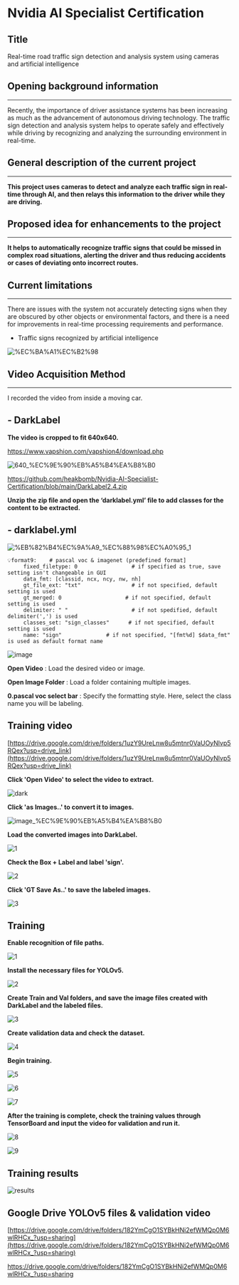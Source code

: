 # Nvidia AI Specialist Certification

## Title

Real-time road traffic sign detection and analysis system using cameras and artificial intelligence

## Opening background information

</aside>

---

Recently, the importance of driver assistance systems has been increasing as much as the advancement of autonomous driving technology. The traffic sign detection and analysis system helps to operate safely and effectively while driving by recognizing and analyzing the surrounding environment in real-time.

## General description of the current project

---

**This project uses cameras to detect and analyze each traffic sign in real-time through AI, and then relays this information to the driver while they are driving.**

## **Proposed idea for enhancements to the project**

---

**It helps to automatically recognize traffic signs that could be missed in complex road situations, alerting the driver and thus reducing accidents or cases of deviating onto incorrect routes.**

## **Current limitations**

---

There are issues with the system not accurately detecting signs when they are obscured by other objects or environmental factors, and there is a need for improvements in real-time processing requirements and performance.

- Traffic signs recognized by artificial intelligence

![%EC%BA%A1%EC%B2%98](https://github.com/user-attachments/assets/115201bc-46f9-433f-acff-1744f3537c02)

## Video Acquisition Method

---

I recorded the video from inside a moving car.

## - DarkLabel

**The video is cropped to fit 640x640.**

https://www.vapshion.com/vapshion4/download.php

![640_%EC%9E%90%EB%A5%B4%EA%B8%B0](https://github.com/user-attachments/assets/2b52d418-ca3a-4497-8243-51e3e9a2c77e)

https://github.com/heakbomb/Nvidia-AI-Specialist-Certification/blob/main/DarkLabel2.4.zip

**Unzip the zip file and open the ‘darklabel.yml’ file to add classes for the content to be extracted.**

## - darklabel.yml

![%EB%82%B4%EC%9A%A9_%EC%88%98%EC%A0%95_1](https://github.com/user-attachments/assets/6c52bf2c-b512-434f-90d2-9ba505bf0725)

```
💡format9:    # pascal voc & imagenet (predefined format]
     fixed_filetype: 0                 # if specified as true, save setting isn't changeable in GUI
     data_fmt: [classid, ncx, ncy, nw, nh]
     gt_file_ext: "txt"                # if not specified, default setting is used
     gt_merged: 0                    # if not specified, default setting is used
     delimiter: " "                    # if not spedified, default delimiter(',') is used
     classes_set: "sign_classes"      # if not specified, default setting is used
     name: "sign"              # if not specified, "[fmt%d] $data_fmt" is used as default format name
```


![image](https://github.com/user-attachments/assets/98903e0d-6c2d-4b39-bc39-fa1cf8e89105)

**Open Video** : Load the desired video or image.

**Open Image Folder** : Load a folder containing multiple images.

**0.pascal voc select bar** : Specify the formatting style. Here, select the class name you will be labeling.

## Training video

[https://drive.google.com/drive/folders/1uzY9UreLnw8u5mtnr0VaUOyNlvp5RQex?usp=drive_link](https://drive.google.com/drive/folders/1uzY9UreLnw8u5mtnr0VaUOyNlvp5RQex?usp=drive_link)

**Click 'Open Video' to select the video to extract.**

![dark](https://github.com/user-attachments/assets/55396612-fbda-46f4-9a08-562d72931e13)

**Click 'as Images..' to convert it to images.**

![image_%EC%9E%90%EB%A5%B4%EA%B8%B0](https://github.com/user-attachments/assets/bd0c84b4-9fd1-482b-adcc-04f305b7897f)

**Load the converted images into DarkLabel.**

![1](https://github.com/user-attachments/assets/da3488ec-a634-4a60-a60d-92bfa1b4b003)

**Check the Box + Label and label 'sign'.**

![2](https://github.com/user-attachments/assets/e8d072c8-a504-45b3-9ec3-baacf239c978)

**Click 'GT Save As..' to save the labeled images.**

![3](https://github.com/user-attachments/assets/2790f696-2e67-4b4f-bf86-48c0d2768c1c)

## Training

**Enable recognition of file paths.**

![1](https://github.com/user-attachments/assets/1651542f-2ecd-4375-9d23-bc4559390f01)

**Install the necessary files for YOLOv5.**

![2](https://github.com/user-attachments/assets/252ca093-189c-4172-97e3-b8ceea66eca7)

**Create Train and Val folders, and save the image files created with DarkLabel and the labeled files.**

![3](https://github.com/user-attachments/assets/1c4c7e09-7a27-4c7e-a40c-402771e97829)

**Create validation data and check the dataset.**

![4](https://github.com/user-attachments/assets/cc42be89-e305-4047-8346-46e024b81d28)

**Begin training.**

![5](https://github.com/user-attachments/assets/d064e299-06b4-4755-b5a0-408f1e6b076a)

![6](https://github.com/user-attachments/assets/0db675c0-b86b-46a9-911b-ef841cc8d049)

![7](https://github.com/user-attachments/assets/4b7e5606-3adf-448b-8f47-1c65935f27f9)

**After the training is complete, check the training values through TensorBoard and input the video for validation and run it.**

![8](https://github.com/user-attachments/assets/11e76a85-01a5-4282-8dd9-a14a8e625336)

![9](https://github.com/user-attachments/assets/3fee01f7-56f5-4912-92c7-b3260c67b309)

## Training results

![results](https://github.com/user-attachments/assets/a22121b3-391f-4420-aa9a-0dcf744c9fb7)

## Google Drive YOLOv5 files & validation video

[https://drive.google.com/drive/folders/182YmCgO1SYBkHNi2efWMQp0M6wlRHCx_?usp=sharing](https://drive.google.com/drive/folders/182YmCgO1SYBkHNi2efWMQp0M6wlRHCx_?usp=sharing)

https://drive.google.com/drive/folders/182YmCgO1SYBkHNi2efWMQp0M6wlRHCx_?usp=sharing
